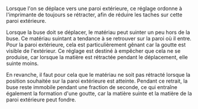 Lorsque l'on se déplace vers une paroi extérieure, ce réglage ordonne à l'imprimante de toujours se rétracter, afin de réduire les taches sur cette paroi extérieure.

Lorsque la buse doit se déplacer, le matériau peut suinter un peu hors de la buse. Ce matériau suintant a tendance à se retrouver sur la paroi où il entre. Pour la paroi extérieure, cela est particulièrement gênant car la goutte est visible de l'extérieur. Ce réglage est destiné à empêcher que cela ne se produise, car lorsque la matière est rétractée pendant le déplacement, elle suinte moins.

En revanche, il faut pour cela que le matériau ne soit pas rétracté lorsque la position souhaitée sur la paroi extérieure est atteinte. Pendant ce retrait, la buse reste immobile pendant une fraction de seconde, ce qui entraîne également la formation d'une goutte, car la matière suinte et la matière de la paroi extérieure peut fondre.
